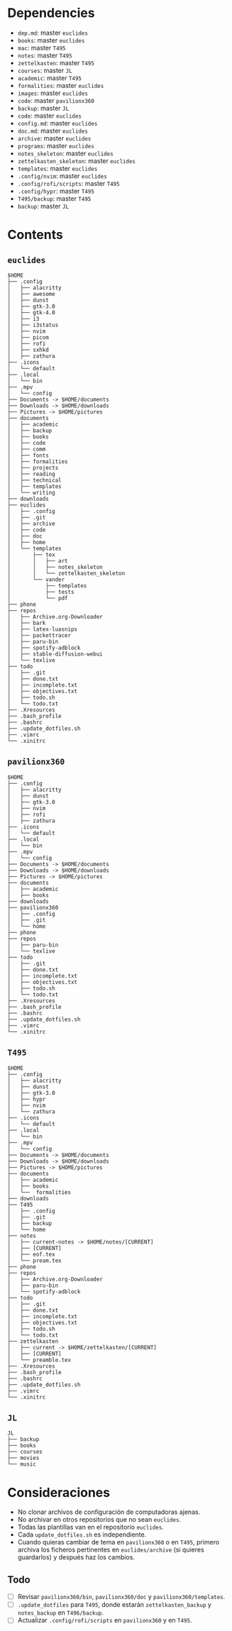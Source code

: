 # Dependencies

- `dep.md`: master `euclides` 
- `books`: master `euclides` 
- `mac`: master `T495` 
- `notes`: master `T495` 
- `zettelkasten`: master `T495` 
- `courses`: master `JL` 
- `academic`: master `T495` 
- `formalities`: master `euclides` 
- `images`: master `euclides` 
- `code`: master `pavilionx360` 
- `backup`: master `JL` 
- `code`: master `euclides` 
- `config.md`: master `euclides` 
- `doc.md`: master `euclides` 
- `archive`: master `euclides` 
- `programs`: master `euclides` 
- `notes_skeleton`: master `euclides` 
- `zettelkasten_skeleton`: master `euclides` 
- `templates`: master `euclides` 
- `.config/nvim`: master `euclides` 
- `.config/rofi/scripts`: master `T495` 
- `.config/hypr`: master `T495` 
- `T495/backup`: master `T495` 
- `backup`: master `JL` 

# Contents

## `euclides`

```
$HOME
├── .config
│   ├── alacritty
│   ├── awesome
│   ├── dunst
│   ├── gtk-3.0
│   ├── gtk-4.0
│   ├── i3
│   ├── i3status
│   ├── nvim
│   ├── picom
│   ├── rofi
│   ├── sxhkd
│   ├── zathura
├── .icons
│   └── default
├── .local
│   └── bin
├── .mpv
│   └── config
├── Documents -> $HOME/documents
├── Downloads -> $HOME/downloads
├── Pictures -> $HOME/pictures
├── documents
│   ├── academic
│   ├── backup
│   ├── books
│   ├── code
│   ├── comm
│   ├── fonts
│   ├── formalities
│   ├── projects
│   ├── reading
│   ├── technical
│   ├── templates
│   └── writing
├── downloads
├── euclides
│   ├── .config
│   ├── .git
│   ├── archive
│   ├── code
│   ├── doc
│   ├── home
│   └── templates
│       ├── tex
│       │   ├── art
│       │   ├── notes_skeleton
│       │   └── zettelkasten_skeleton
│       └── vander
│           ├── templates
│           ├── tests
│           └── pdf
├── phone
├── repos
│   ├── Archive.org-Downloader
│   ├── bark
│   ├── latex-luasnips
│   ├── packettracer
│   ├── paru-bin
│   ├── spotify-adblock
│   ├── stable-diffusion-webui
│   └── texlive
├── todo
│   ├── .git
│   ├── done.txt
│   ├── incomplete.txt
│   ├── objectives.txt
│   ├── todo.sh
│   └── todo.txt
├── .Xresources
├── .bash_profile
├── .bashrc
├── .update_dotfiles.sh
├── .vimrc
└── .xinitrc
```

## `pavilionx360`

```
$HOME
├── .config
│   ├── alacritty
│   ├── dunst
│   ├── gtk-3.0
│   ├── nvim
│   ├── rofi
│   ├── zathura
├── .icons
│   └── default
├── .local
│   └── bin
├── .mpv
│   └── config
├── Documents -> $HOME/documents
├── Downloads -> $HOME/downloads
├── Pictures -> $HOME/pictures
├── documents
│   ├── academic
│   ├── books
├── downloads
├── pavilionx360
│   ├── .config
│   ├── .git
│   └── home
├── phone
├── repos
│   ├── paru-bin
│   └── texlive
├── todo
│   ├── .git
│   ├── done.txt
│   ├── incomplete.txt
│   ├── objectives.txt
│   ├── todo.sh
│   └── todo.txt
├── .Xresources
├── .bash_profile
├── .bashrc
├── .update_dotfiles.sh
├── .vimrc
└── .xinitrc
```

## `T495`

```
$HOME
├── .config
│   ├── alacritty
│   ├── dunst
│   ├── gtk-3.0
│   ├── hypr
│   ├── nvim
│   └── zathura
├── .icons
│   └── default
├── .local
│   └── bin
├── .mpv
│   └── config
├── Documents -> $HOME/documents
├── Downloads -> $HOME/downloads
├── Pictures -> $HOME/pictures
├── documents
│   ├── academic
│   ├── books
│   └──  formalities
├── downloads
├── T495
│   ├── .config
│   ├── .git
│   ├── backup
│   └── home
├── notes
│   ├── current-notes -> $HOME/notes/[CURRENT]
│   ├── [CURRENT]
│   ├── eof.tex
│   └── pream.tex
├── phone
├── repos
│   ├── Archive.org-Downloader
│   ├── paru-bin
│   └── spotify-adblock
├── todo
│   ├── .git
│   ├── done.txt
│   ├── incomplete.txt
│   ├── objectives.txt
│   ├── todo.sh
│   └── todo.txt
├── zettelkasten
│   ├── current -> $HOME/zettelkasten/[CURRENT]
│   ├── [CURRENT]
│   └── preamble.tex
├── .Xresources
├── .bash_profile
├── .bashrc
├── .update_dotfiles.sh
├── .vimrc
└── .xinitrc
```

## `JL`

```
JL
├── backup
├── books
├── courses
├── movies
└── music
```

# Consideraciones

- No clonar archivos de configuración de computadoras ajenas.
- No archivar en otros repositorios que no sean `euclides`.
- Todas las plantillas van en el repositorio `euclides`.
- Cada `update_dotfiles.sh` es independiente.
- Cuando quieras cambiar de tema en `pavilionx360` o en `T495`, primero archiva los ficheros pertinentes en `euclides/archive` (si quieres guardarlos) y después haz los cambios.

## Todo

- [ ] Revisar `pavilionx360/bin`, `pavilionx360/doc` y `pavilionx360/templates`.
- [ ] `.update_dotfiles` para `T495`, donde estarán `zettelkasten_backup` y `notes_backup` en `T496/backup`.
- [ ] Actualizar `.config/rofi/scripts` en `pavilionx360` y en `T495`.
